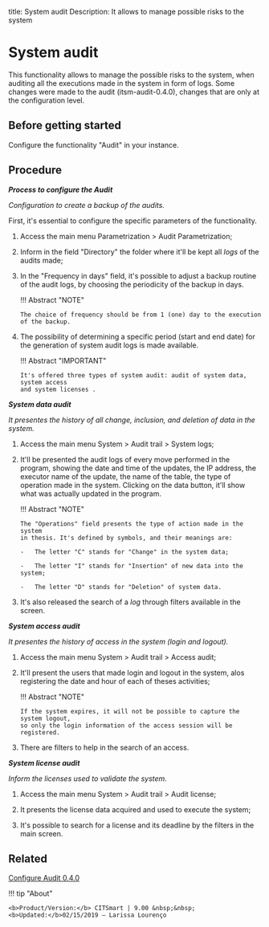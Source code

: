 title:  System audit
Description: It allows to manage possible risks to the system
# System audit

This functionality allows to manage the possible risks to the system, when auditing all the executions made in the system in form of logs.
Some changes were made to the audit (itsm-audit-0.4.0), changes that are only at the configuration level.

Before getting started 
-----------------

Configure the functionality "Audit" in your instance.    

Procedure
------------

***Process to configure the Audit***

*Configuration to create a backup of the audits.*

First, it's essential to configure the specific parameters of the functionality.

1.  Access the main menu Parametrization \> Audit Parametrization;

2.  Inform in the field "Directory" the folder where it'll be kept all *logs* of
    the audits made;

3.  In the "Frequency in days" field, it's possible to adjust a backup routine of
    the audit logs, by choosing the periodicity of the backup in days.

    !!! Abstract "NOTE"

        The choice of frequency should be from 1 (one) day to the execution of the backup.  

4.  The possibility of determining a specific period (start and end date) for the
    generation of system audit logs is made available.

    !!! Abstract "IMPORTANT"

        It's offered three types of system audit: audit of system data, system access
        and system licenses .

***System data audit***

*It presentes the history of all change, inclusion, and deletion of data in the
system.*

1.  Access the main menu System \> Audit trail \> System logs;

2.  It'll be presented the audit logs of every move performed in the program,
    showing the date and time of the updates, the IP address, the executor
    name of the update, the name of the table, the type of operation made in 
    the system. Clicking on the data button, it'll show what was actually updated in the program.

    !!! Abstract "NOTE"  

        The "Operations" field presents the type of action made in the system 
        in thesis. It's defined by symbols, and their meanings are:  
        
        -   The letter "C" stands for "Change" in the system data;  
        
        -   The letter "I" stands for "Insertion" of new data into the system;  

        -   The letter "D" stands for "Deletion" of system data.  

3.  It's also released the search of a *log* through filters available in the screen.

***System access audit***

*It presentes the history of access in the system (login and logout).*

1.  Access the main menu System \>
    Audit trail \> Access audit;

2.  It'll present the users that made login and logout in the system, alos
    registering the date and hour of each of theses activities;

    !!! Abstract "NOTE"  
        
        If the system expires, it will not be possible to capture the system logout,
        so only the login information of the access session will be registered.  

3.  There are filters to help in the search of an access.

***System license audit***

*Inform the licenses used to validate the system.*

1.  Access the main menu System \>
    Audit trail \> Audit license;

2.  It presents the license data acquired and used to execute the system;

3.  It's possible to search for a license and its deadline by the filters
    in the main screen.
    
Related
---------

[Configure Audit 0.4.0](/en-us/citsmart-platform-8/platform-administration/logs-and-auditing/audit040-configure.html)
    
!!! tip "About"

    <b>Product/Version:</b> CITSmart | 9.00 &nbsp;&nbsp;
    <b>Updated:</b>02/15/2019 – Larissa Lourenço
